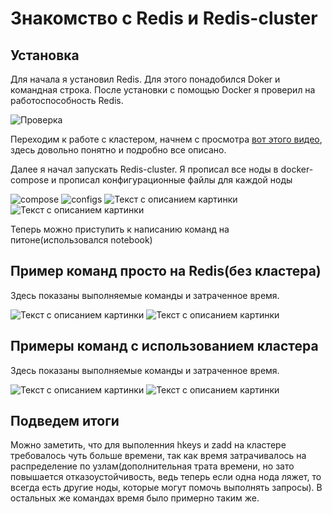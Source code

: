 # Знакомство с Redis и Redis-cluster

## Установка

Для начала я установил Redis. Для этого понадобился Doker и командная строка. После установки с помощью Docker я проверил на работоспособность Redis.

![Проверка](https://sun9-10.userapi.com/impg/y0BCqmznLKltnyY5XhAUKmFlvz54tiscpAgyMg/bbPenkcImAk.jpg?size=1910x963&quality=96&sign=67104cc861c4a603bd52153c52bfc9a4&type=album)

Переходим к работе с кластером, начнем с просмотра [вот этого видео](https://www.youtube.com/watch?v=N8BkmdZzxDg), здесь довольно понятно и подробно все описано.

Далее я начал запускать Redis-cluster.
Я прописал все ноды в docker-compose и прописал конфигурационные файлы для каждой ноды

![compose](https://sun1-96.userapi.com/impg/sK1UtFs1mwhJUMwGytePAmRHKBmOUHBwqXDFag/uK93pdeM7N4.jpg?size=1882x956&quality=96&sign=bb1d08f802f0a9b0f9bb5ac976a9b15d&type=album)
![configs](https://sun9-6.userapi.com/impg/kZ4G177XNU4wpP3jbiQa9CwIXBVpijCVZg5mLw/t3Up_XYNPeo.jpg?size=1901x800&quality=96&sign=32fd27c91b8059afcd0c3c2004eb6a23&type=album)
![Текст с описанием картинки](https://sun9-39.userapi.com/impg/mApvpQj-EyhyzGIWnOPoco_mJwxw9EmWr_4fdw/8xgV5iCb_jU.jpg?size=1552x397&quality=96&sign=390e0601bcd0db4e2293668b6734c005&type=album)
![Текст с описанием картинки](https://sun9-20.userapi.com/impg/K7ntNftDEpw7N659Bbq8iORp5Ip85NZbYyNMvg/utJBouDHqmY.jpg?size=1600x592&quality=96&sign=e8e8e2c2b19a7b59d0b8b31b8fc26ae8&type=album)

Теперь можно приступить к написанию команд на питоне(использовался notebook)

## Пример команд просто на Redis(без кластера)

Здесь показаны выполняемые команды и затраченное время.

![Текст с описанием картинки](https://sun1-14.userapi.com/impg/pA2Xvkj2-5xaG9-MQTgqdgCgdJF3Y1SEEgaGlg/Kd_VbQh6t3w.jpg?size=807x338&quality=96&sign=88fb906aafc33d8f67ab7f21b9264436&type=album)
![Текст с описанием картинки](https://sun9-75.userapi.com/impg/MIj5PhWv-vJDU9-HibXQcp-OTM_pnqXNqWfHdg/F0BURR1yEvM.jpg?size=1017x363&quality=96&sign=58930d9c3d3f1ed34176c882be7b88a7&type=album)

## Примеры команд с использованием кластера

Здесь показаны выполняемые команды и затраченное время.

![Текст с описанием картинки](https://sun1-99.userapi.com/impg/6lAej04YZUksQZv8VHRapRU024nAwR2oSlzaxQ/HKfX7D73Lzg.jpg?size=846x432&quality=96&sign=dc2af51c83db9fc3716405cdf8e15c4b&type=album)
![Текст с описанием картинки](https://sun1-55.userapi.com/impg/di8nKoi4DTIzRndvN81a0TtFsQ4kkUKbkB5rBA/S6O-24z07ak.jpg?size=712x320&quality=96&sign=6f7227a852f7fe1d76db05102ec6665f&type=album)

## Подведем итоги

Можно заметить, что для выполенния hkeys и zadd на кластере требовалось чуть больше времени, так как время затрачивалось на распределение по узлам(дополнительная трата времени, но зато повышается отказоустойчивость, ведь теперь если одна нода ляжет, то всегда есть другие ноды, которые могут помочь выполнять запросы). В остальных же командах время было примерно таким же.
